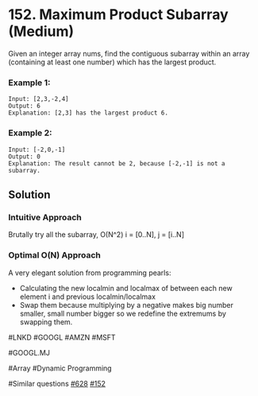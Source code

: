 # 152. Maximum Product Subarray (Medium)

Given an integer array nums, find the contiguous subarray within an array (containing at least one number) which has the largest product.

### Example 1:
```
Input: [2,3,-2,4]
Output: 6
Explanation: [2,3] has the largest product 6.
```
### Example 2:
```
Input: [-2,0,-1]
Output: 0
Explanation: The result cannot be 2, because [-2,-1] is not a subarray.
```

## Solution
### Intuitive Approach
Brutally try all the subarray, O(N^2) i = [0..N], j = [i..N]

### Optimal O(N) Approach
A very elegant solution from programming pearls:

- Calculating the new localmin and localmax of between each new element i and previous localmin/localmax
- Swap them because multiplying by a negative makes big number smaller, small number bigger so we redefine the extremums by swapping them.

#LNKD #GOOGL #AMZN #MSFT

#GOOGL.MJ

#Array #Dynamic Programming

#Similar questions [#628](../p628e/README.md) [#152](../p152m/README.md)
